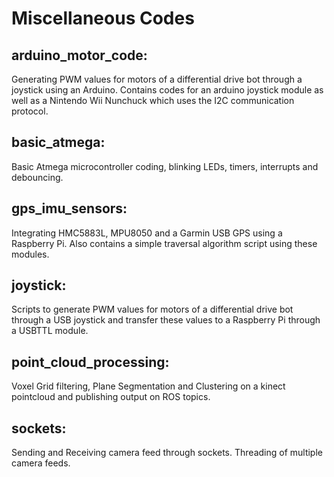 # Miscellaneous Codes

## arduino_motor_code:
   Generating PWM values for motors of a differential drive bot through a joystick using an Arduino. Contains codes for an arduino joystick module as well as a Nintendo Wii Nunchuck which uses the I2C communication protocol.
   
## basic_atmega:
   Basic Atmega microcontroller coding, blinking LEDs, timers, interrupts and debouncing.
   
## gps_imu_sensors:
   Integrating HMC5883L, MPU8050 and a Garmin USB GPS using a Raspberry Pi. Also contains a simple traversal algorithm script using these modules. 
   
## joystick:
   Scripts to generate PWM values for motors of a differential drive bot through a USB joystick and transfer these values to a Raspberry Pi through a USBTTL module.
   
## point_cloud_processing:
   Voxel Grid filtering, Plane Segmentation and Clustering on a kinect pointcloud and publishing output on ROS topics.
   
## sockets:
   Sending and Receiving camera feed through sockets. Threading of multiple camera feeds.

